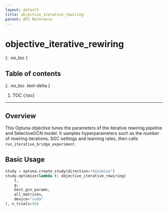 ```yaml
---
layout: default
title: objective_iterative_rewiring
parent: API Reference
---
```


# objective_iterative_rewiring
{: .no_toc }

## Table of contents
{: .no_toc .text-delta }

1. TOC
{:toc}

---

## Overview

This Optuna objective tunes the parameters of the iterative rewiring pipeline and
SelectiveGCN model.  It samples hyperparameters such as the number of rewiring
iterations, SGC settings and learning rates, then calls
`run_iterative_bridge_experiment`.

## Basic Usage

```python
study = optuna.create_study(direction="minimize")
study.optimize(lambda t: objective_iterative_rewiring(
    t,
    g,
    best_gcn_params,
    all_matrices,
    device="cuda"
), n_trials=50)
```
